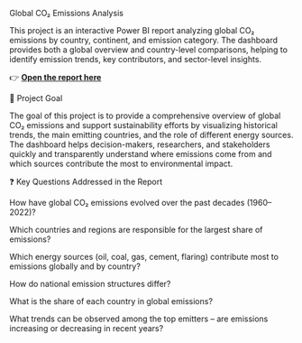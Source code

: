 Global CO₂ Emissions Analysis

This project is an interactive Power BI report analyzing global CO₂ emissions by country, continent, and emission category. The dashboard provides both a global overview and country-level comparisons, helping to identify emission trends, key contributors, and sector-level insights.

👉 [**Open the report here**](https://gubrie.github.io/CO2_emissions/)

🎯 Project Goal

The goal of this project is to provide a comprehensive overview of global CO₂ emissions and support sustainability efforts by visualizing historical trends, the main emitting countries, and the role of different energy sources. The dashboard helps decision-makers, researchers, and stakeholders quickly and transparently understand where emissions come from and which sources contribute the most to environmental impact.

❓ Key Questions Addressed in the Report

How have global CO₂ emissions evolved over the past decades (1960–2022)?

Which countries and regions are responsible for the largest share of emissions?

Which energy sources (oil, coal, gas, cement, flaring) contribute most to emissions globally and by country?

How do national emission structures differ?

What is the share of each country in global emissions?

What trends can be observed among the top emitters – are emissions increasing or decreasing in recent years?
